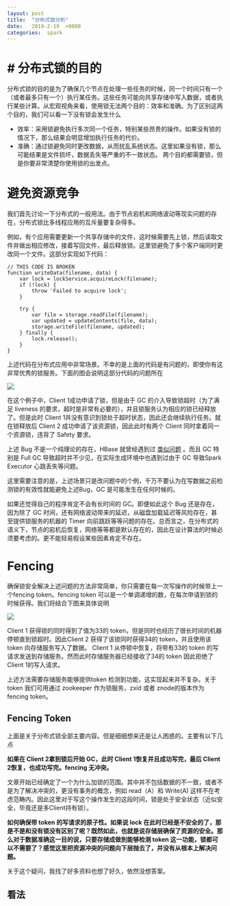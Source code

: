 ```yaml
---
layout: post
title:  "分布式锁分析"
date:   2019-2-19  +0800
categories:  spark
---
```


# # 分布式锁的目的
分布式锁的目的是为了确保几个节点在处理一些任务的时候，同一个时间只有一个（或者最多只有一个）执行某任务。这些任务可能向共享存储中写入数据，或者执行某些计算。从宏观视角来看，使用锁无法两个目的：效率和准确。为了区别这两个目的，我们可以看一下没有锁会发生什么
* 效率：采用锁避免执行多次同一个任务，特别某些昂贵的操作。如果没有锁的情况下，那么结果会明显增加执行任务的代价。
* 准确：通过锁避免同时更改数据，从而扰乱系统状态。这里如果没有锁，那么可能结果是文件损坏，数据丢失等严重的不一致状态。
两个目的都需要锁，但是你要非常清楚你使用锁的出发点。

# 避免资源竞争
我们首先讨论一下分布式的一般用法。由于节点宕机和网络波动等现实问题的存在，分布式锁比多线程应用的互斥量要复杂得多。

例如，有个应用需要更新一个共享存储中的文件，这时候需要先上锁，然后读取文件并做出相应修改，接着写回文件，最后释放锁。这里锁避免了多个客户端同时更改同一个文件。这部分实现如下代码：

```
// THIS CODE IS BROKEN
function writeData(filename, data) {
    var lock = lockService.acquireLock(filename);
    if (!lock) {
        throw 'Failed to acquire lock';
    }
 
    try {
        var file = storage.readFile(filename);
        var updated = updateContents(file, data);
        storage.writeFile(filename, updated);
    } finally {
        lock.release();
    }
}
```

上述代码在分布式应用中非常场景。不幸的是上面的代码是有问题的，即使你有这非常优秀的锁服务。下面的图会说明这部分代码的问题所在

![](&&&SFLOCALFILEPATH&&&unsafe-lock.png)

在这个例子中，Client 1成功申请了锁，但是由于 GC 的介入导致锁超时（为了满足 liveness 的要求，超时是非常有必要的），并且锁服务认为相应的锁已经释放了。但是此时 Client 1并没有意识到锁处于超时状态，因此还会继续执行任务。就在锁释放后 Client 2 成功申请了该资源锁，因此此时有两个 Client 同时拿着同一个资源锁，违背了 Safety 要求。

上述 Bug 不是一个纯理论的存在，HBase 就曾经遇到过 [类似问题](http://www.slideshare.net/enissoz/hbase-and-hdfs-understanding-filesystem-usage) 。而且 GC 特别是 Full GC 导致超时并不少见，在实际生成环境中也遇到过由于 GC 导致Spark Executor 心跳丢失等问题。

这里需要注意的是，上述场景只是改问题中的个例，千万不要认为在写数据之前检测锁的有效性就能避免上述Bug，GC 是可能发生在任何时候的。

如果还觉得自己的程序肯定不会有长时间的 GC。即便如此这个 Bug 还是存在，因为除了 GC 时间，还有网络波动带来的延迟，从磁盘加载延迟等风险存在，甚至提供锁服务的机器的 Timer 向前跳跃等等问题的存在。总而言之，在分布式的语义下，节点的宕机后恢复，网络等等都是默认存在的，因此在设计算法的时候必须要考虑的。更不能轻易假设某些因素肯定不存在。

# Fencing
确保锁安全解决上述问题的方法非常简单，你只需要在每一次写操作的时候带上一个fencing token。fencing token 可以是一个单调递增的数，在每次申请到锁的时候获得。我们将结合下图来具体说明

![](&&&SFLOCALFILEPATH&&&fencing-tokens.png)

Client 1 获得锁的同时得到了值为33的 token，但是同时也经历了很长时间的机器停顿直到锁超时。因此Client 2 获得了该锁同时获得34的 token，并且使用该 token 向存储服务写入了数据。 Client 1 从停顿中恢复，将带有33的 token 的写请求发送到存储服务。然而此时存储服务器已经接收了34的 token 因此拒绝了 Client 1的写入请求。

上述方法需要存储服务能够提供token 检测到功能，这实现起来并不复杂。关于 token 我们可用通过 zookeeper 作为锁服务，zxid 或者 znode的版本作为 fencing token。

## Fencing Token
上面是关于分布式锁全部主要内容。但是细细想来还是让人困惑的。主要有以下几点

**如果在 Client 2拿到锁后开始 GC，此时 Client 1恢复并且成功写完，最后 Client 2恢复，也成功写完。fencing 无冲突。**

文章开始已经确定了一个为什么加锁的范围。其中并不包括数据的不一致，或者不是为了解决冲突的，更没有事务的概念，例如 read（A）和 Write(A) 这样不在考虑范畴内。因此这里对于写这个操作发生的这段时间，锁是处于安全状态（近似安全，毕竟还是多Client持有锁）。

**如何确保带 token 的写请求的原子性。如果说 lock 在此时已经是不安全的了，那是不是和没有锁没有区别了呢？既然如此，也就是说存储层确保了资源的安全。那么对于数据准确这一目的说，只要存储成做到能够检测 token 这一功能，锁都可以不需要了？感觉这里把资源冲突的问题向下层抛去了，并没有从根本上解决问题。**

关于这个疑问，我找了好多资料也想了好久，依然没想答案。

## 看法

